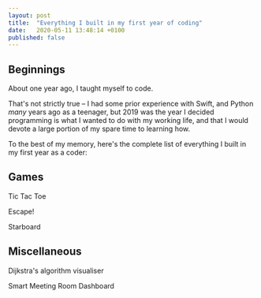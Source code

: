 ```yaml
---
layout: post
title:  "Everything I built in my first year of coding"
date:   2020-05-11 13:48:14 +0100
published: false
---
```


## Beginnings

About one year ago, I taught myself to code. 

That's not strictly true – I had some prior experience with Swift, and Python _many_ years ago as a teenager, but 2019 was the year I decided programming is what I wanted to do with my working life, and that I would devote a large portion of my spare time to learning how. 

To the best of my memory, here's the complete list of everything I built in my first year as a coder: 

## Games

Tic Tac Toe

Escape!

Starboard

## Miscellaneous 

Dijkstra's algorithm visualiser

Smart Meeting Room Dashboard
